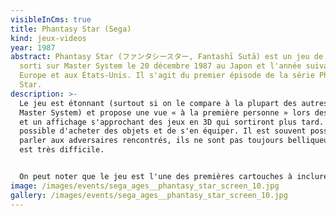 ```yaml
---
visibleInCms: true
title: Phantasy Star (Sega)
kind: jeux-videos
year: 1987
abstract: Phantasy Star (ファンタシースター, Fantashī Sutā) est un jeu de rôle de Sega
  sorti sur Master System le 20 décembre 1987 au Japon et l'année suivante en
  Europe et aux États-Unis. Il s'agit du premier épisode de la série Phantasy
  Star.
description: >-
  Le jeu est étonnant (surtout si on le compare à la plupart des autres jeux
  Master System) et propose une vue « à la première personne » lors des donjons
  et un affichage s'approchant des jeux en 3D qui sortiront plus tard. Il est
  possible d'acheter des objets et de s'en équiper. Il est souvent possible de
  parler aux adversaires rencontrés, ils ne sont pas toujours belliqueux. Le jeu
  est très difficile.


  On peut noter que le jeu est l'une des premières cartouches à inclure une mémoire interne destinée à sauvegarder la partie du joueur. À noter que la version japonaise du jeu sortie sur Sega Mark III pouvait se jouer avec la fonctionnalité FM (une fonctionnalité optionnelle de la console japonaise qui permet d'améliorer le son).
image: /images/events/sega_ages__phantasy_star_screen_10.jpg
gallery: /images/events/sega_ages__phantasy_star_screen_10.jpg
---
```


